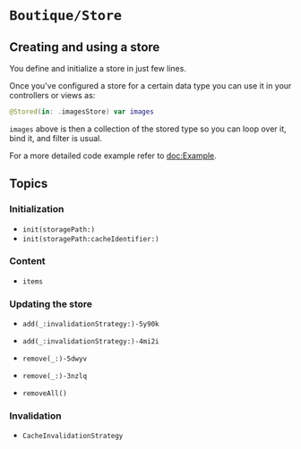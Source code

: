 # ``Boutique/Store``

## Creating and using a store

You define and initialize a store in just few lines. 

Once you've configured a store for a certain data type you can use it in your controllers or views as:

```swift
@Stored(in: .imagesStore) var images
```

`images` above is then a collection of the stored type so you can loop over it, bind it, and filter is usual.

For a more detailed code example refer to <doc:Example>.

## Topics

### Initialization

 - ``init(storagePath:)``
 - ``init(storagePath:cacheIdentifier:)``

### Content

 - ``items``

### Updating the store

 - ``add(_:invalidationStrategy:)-5y90k``
 - ``add(_:invalidationStrategy:)-4mi2i``

 - ``remove(_:)-5dwyv``
 - ``remove(_:)-3nzlq``
 - ``removeAll()``

### Invalidation

 - ``CacheInvalidationStrategy``
